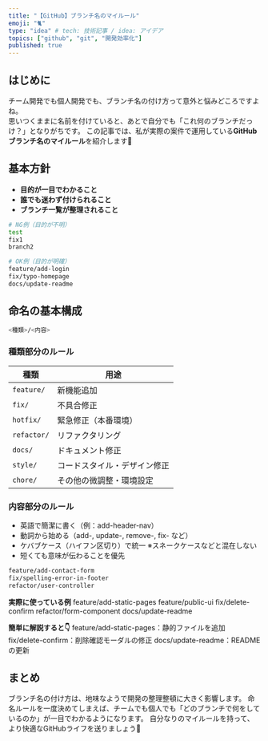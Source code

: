 ```yaml
---
title: "【GitHub】ブランチ名のマイルール"
emoji: "🐈"
type: "idea" # tech: 技術記事 / idea: アイデア
topics: ["github", "git", "開発効率化"]
published: true
---
```

## はじめに
チーム開発でも個人開発でも、ブランチ名の付け方って意外と悩みどころですよね。  
思いつくままに名前を付けていると、あとで自分でも「これ何のブランチだっけ？」となりがちです。
この記事では、私が実際の案件で運用している**GitHubブランチ名のマイルール**を紹介します🌿

## 基本方針
- **目的が一目でわかること**  
- **誰でも迷わず付けられること**  
- **ブランチ一覧が整理されること**
```bash
# NG例（目的が不明）
test
fix1
branch2

# OK例（目的が明確）
feature/add-login
fix/typo-homepage
docs/update-readme
```

## 命名の基本構成
```bash
<種類>/<内容>
```
### 種類部分のルール
| 種類 | 用途 |
|------|------|
| `feature/` | 新機能追加 |
| `fix/` | 不具合修正 |
| `hotfix/` | 緊急修正（本番環境） |
| `refactor/` | リファクタリング |
| `docs/` | ドキュメント修正 |
| `style/` | コードスタイル・デザイン修正 |
| `chore/` | その他の微調整・環境設定 |

### 内容部分のルール
- 英語で簡潔に書く（例：add-header-nav）
- 動詞から始める（add-, update-, remove-, fix- など）
- ケバブケース（ハイフン区切り）で統一 ※スネークケースなどと混在しない
- 短くても意味が伝わることを優先
```bash
feature/add-contact-form
fix/spelling-error-in-footer
refactor/user-controller
```

**実際に使っている例**
feature/add-static-pages
feature/public-ui
fix/delete-confirm
refactor/form-component
docs/update-readme

**簡単に解説すると👇**
feature/add-static-pages：静的ファイルを追加
fix/delete-confirm：削除確認モーダルの修正
docs/update-readme：READMEの更新

## まとめ
ブランチ名の付け方は、地味なようで開発の整理整頓に大きく影響します。
命名ルールを一度決めてしまえば、チームでも個人でも「どのブランチで何をしているのか」が一目でわかるようになります。
自分なりのマイルールを持って、より快適なGitHubライフを送りましょう🌿